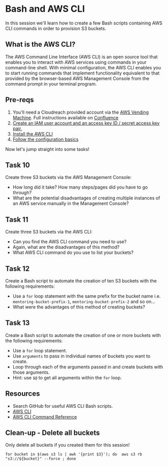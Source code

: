 # Bash and AWS CLI

In this session we'll learn how to create a few Bash scripts containing AWS CLI commands in order to provision S3 buckets.

## What is the AWS CLI?

The AWS Command Line Interface (AWS CLI) is an open source tool that enables you to interact with AWS services using commands in your command-line shell. With minimal configuration, the AWS CLI enables you to start running commands that implement functionality equivalent to that provided by the browser-based AWS Management Console from the command prompt in your terminal program.

## Pre-reqs

1. You'll need a Cloudreach provided account via the [AWS Vending Machine](https://aws.vending-machine.cloudreach.io/home/welcome). Full instructions available on [Confluence](https://cloudreach.jira.com/wiki/spaces/IT/pages/3704979661/New+AWS+Labs)
2. [Create an IAM user account and an access key ID / secret access key pair.](https://docs.aws.amazon.com/cli/latest/userguide/getting-started-prereqs.html)
3. [Install the AWS CLI](https://docs.aws.amazon.com/cli/latest/userguide/getting-started-install.html)
4. [Follow the configuration basics](https://docs.aws.amazon.com/cli/latest/userguide/cli-configure-quickstart.html)

Now let's jump straight into some tasks!

## Task 10

Create three S3 buckets via the AWS Management Console:
- How long did it take? How many steps/pages did you have to go through?
- What are the potential disadvantages of creating multiple instances of an AWS service manually in the Management Console?

## Task 11

Create three S3 buckets via the AWS CLI:
- Can you find the AWS CLI command you need to use?
- Again, what are the disadvantages of this method? 
- What AWS CLI command do you use to list your buckets?

## Task 12

Create a Bash script to automate the creation of ten S3 buckets with the following requirements:
- Use a `for` loop statement with the same prefix for the bucket name i.e. `mentoring-bucket-prefix-1`, `mentoring-bucket-prefix-2` and so on...
- What were the advantages of this method of creating buckets?

## Task 13

Create a Bash script to automate the creation of one or more buckets with the following requirements:
- Use a `for` loop statement.
- Use `arguments` to pass in individual names of buckets you want to create.
- Loop through each of the arguments passed in and create buckets with those arguments.
- Hint: use `$@` to get all arguments within the `for` loop.

## Resources

- Search GitHub for useful AWS CLI Bash scripts.
- [AWS CLI](https://docs.aws.amazon.com/cli/index.html)
- [AWS CLI Command Reference](https://awscli.amazonaws.com/v2/documentation/api/latest/index.html)


## Clean-up - Delete all buckets

Only delete all buckets if you created them for this session!

```
for bucket in $(aws s3 ls | awk '{print $3}'); do  aws s3 rb "s3://${bucket}" --force ; done
```